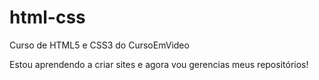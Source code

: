 # html-css
 Curso de HTML5 e CSS3 do CursoEmVideo

Estou aprendendo a criar sites e agora vou gerencias meus repositórios!